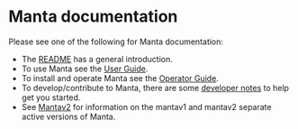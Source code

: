 # Manta documentation

Please see one of the following for Manta documentation:

- The [README](../README.md) has a general introduction.
- To use Manta see the [User Guide](./user-guide).
- To install and operate Manta see the [Operator Guide](./operator-guide.md).
- To develop/contribute to Manta, there are some [developer
  notes](./dev-notes.md) to help get you started.
- See [Mantav2](./mantav2.md) for information on the mantav1 and mantav2
  separate active versions of Manta.

